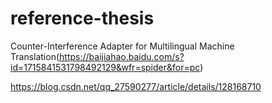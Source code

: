 # reference-thesis
Counter-Interference Adapter for Multilingual Machine Translation(https://baijiahao.baidu.com/s?id=1715841531798492129&wfr=spider&for=pc)

https://blog.csdn.net/qq_27590277/article/details/128168710


